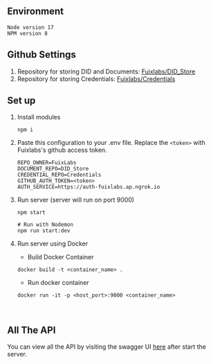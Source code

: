## Environment

```
Node version 17
NPM version 8
```

## Github Settings

1. Repository for storing DID and Documents: [Fuixlabs/DID_Store](https://github.com/FuixLabs/DID_Store)
1. Repository for storing Credentials: [Fuixlabs/Credentials](https://github.com/FuixLabs/Credentials)

## Set up

1. Install modules

    ```
    npm i
    ```

1. Paste this configuration to your .env file. Replace the `<token>` with Fuixlabs's github access token.

    ```
    REPO_OWNER=FuixLabs
    DOCUMENT_REPO=DID_Store
    CREDENTIAL_REPO=Credentials
    GITHUB_AUTH_TOKEN=<token>
    AUTH_SERVICE=https://auth-fuixlabs.ap.ngrok.io
    ```

1. Run server (server will run on port 9000)

    ```
    npm start

    # Run with Nodemon
    npm run start:dev
    ```

1. Run server using Docker

    - Build Docker Container

    ```
    docker build -t <container_name> .
    ```

    - Run docker container

    ```
    docker run -it -p <host_port>:9000 <container_name>
    ```

<br />

## All The API

You can view all the API by visiting the swagger UI [here](http://localhost:9000/api-docs/#/) after start the server.
